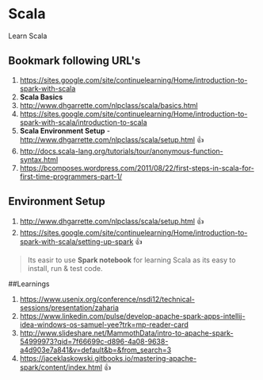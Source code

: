 # Scala
Learn Scala

## Bookmark following URL's
1. https://sites.google.com/site/continuelearning/Home/introduction-to-spark-with-scala
2. **Scala Basics**
  1. http://www.dhgarrette.com/nlpclass/scala/basics.html
  2. https://sites.google.com/site/continuelearning/Home/introduction-to-spark-with-scala/introduction-to-scala
3. <b>Scala Environment Setup</b> - http://www.dhgarrette.com/nlpclass/scala/setup.html :+1:
4. http://docs.scala-lang.org/tutorials/tour/anonymous-function-syntax.html
5. https://bcomposes.wordpress.com/2011/08/22/first-steps-in-scala-for-first-time-programmers-part-1/

## Environment Setup
1. http://www.dhgarrette.com/nlpclass/scala/setup.html :+1:
2. https://sites.google.com/site/continuelearning/Home/introduction-to-spark-with-scala/setting-up-spark :+1:

> Its easir to use **Spark notebook** for learning Scala as its easy to install, run & test code.

##Learnings
1. https://www.usenix.org/conference/nsdi12/technical-sessions/presentation/zaharia
2. https://www.linkedin.com/pulse/develop-apache-spark-apps-intellij-idea-windows-os-samuel-yee?trk=mp-reader-card
3. http://www.slideshare.net/MammothData/intro-to-apache-spark-54999973?qid=7f66699c-d896-4a08-9638-a4d903e7a841&v=default&b=&from_search=3
4. https://jaceklaskowski.gitbooks.io/mastering-apache-spark/content/index.html :+1:

